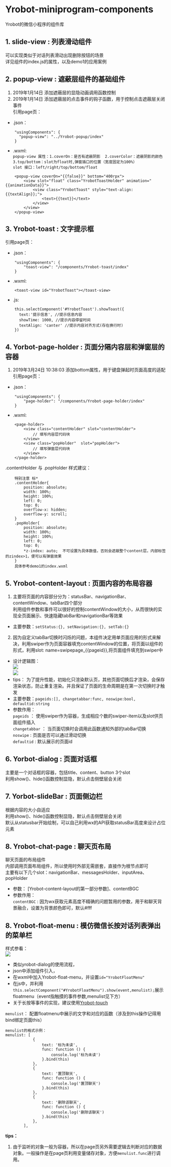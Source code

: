 # Yrobot-miniprogram-components
Yrobot的微信小程序的组件库

## 1. slide-view : 列表滑动组件
可以实现类似于对话列表滑动出现删除按钮的场景  
详见组件的index.js的属性，以及demo1的应用案例

## 2. popup-view : 遮蔽层组件的基础组件
1. 2019年1月14日 添加遮蔽层的显隐动画调用函数控制
2. 2019年1月14日 添加遮蔽层的点击事件的钩子函数，用于控制点击遮蔽层关闭事件  
引用page页： 
- .json：
```
    "usingComponents": {
      "popup-view": "../Yrobot-popup/index"
    }
```
- .wxml:   
`popup-view 属性：1.coverOn：是否有遮蔽阴影  2.coverColor：遮蔽阴影的颜色  3.top/bottom：slot为float时,弹窗插口的位置（宽度固定为100%）`   
`slot 接口：left/right/top/bottom/float`   
```
    <popup-view coverOn="{{false}}" bottom="400rpx">
        <view slot="float" class="YrobotToastHolder" animation="{{animationData}}">
            <view class="YrobotToast" style="text-align: {{textAlign}};">
                <text>{{text}}</text>
            </view>
        </view>
    </popup-view>
``` 

## 3. Yrobot-toast : 文字提示框
引用page页：
- .json：
```
    "usingComponents": {
        "toast-view": "/components/Yrobot-toast/index"
    }
```
- .wxml:
```
    <toast-view id="YrobotToast"></toast-view>
```
- .js:
```
    this.selectComponent('#YrobotToast').showToast({
      text:'提示信息', //提示信息内容
      showTime: 1000, //提示内容停留时间
      textAlign: 'canter' //提示内容对齐方式(存在换行时)
    })
```

## 4. Yorbot-page-holder : 页面分隔内容层和弹窗层的容器
1. 2019年3月24日 10:38:03 添加bottom属性，用于键盘弹起时页面高度的适配  
引用page页：
- .json：
```
    "usingComponents": {
        "page-holder": "/components/Yrobot-page-holder/index"
    }
```
- .wxml:
```
    <page-holder>
        <view class="contentHolder" slot="contentHolder">
            // 填写内容层代码块
        </view>
        <view class="popHolder"  slot="popHolder">
            // 填写弹窗层代码块
        </view>
    </page-holder>
```
.contentHolder 与 .popHolder 样式建议：  
```
    特别注意 标* 
    .contentHolder{
        position: absolute;
        width: 100%;
        height: 100%;
        left: 0;
        top: 0;
        overflow-x: hidden;
        overflow-y: scroll;
    }
    .popHolder{
        position: absolute;
        width: 100%;
        height: 100%;
        left: 0;
        top: 0;
        *z-index: auto;  不可设置为具体数值，否则会遮蔽整个content层，内部标签的zindex>1，便可以有弹窗效果
    } 
    具体参考demo1的index.wxml
```

## 5. Yrobot-content-layout : 页面内容的布局容器  
1. 主要将页面的内容部分分为：statusBar、navigationBar、contentWindow、tabBar四个部分  
利用组件参数和事件可以很好的控制contentWindow的大小，从而很快的实现全页面展示、快速隐藏tabBar和navigationBar等效果  
- 主要参数：`setStatus:{}, setNavigation:{}, setTab:{}`  

2. 因为自定义tabBar切换时闪烁的问题，本组件决定用单页面应用的形式来解决，利用swiper作为页面容器填充contentWindow的位置，将页面以组件的形式，利用slot: name=swipepage_{{pageid}},将页面组件填充到swiper中   
- 设计逻辑图：  
![](https://ws1.sinaimg.cn/large/d586f89bly1g1dp69ma0dj20lu0c5mxz.jpg)  
![](https://ws1.sinaimg.cn/large/d586f89bly1g1dp76krrwj20g708cweo.jpg)  
- tips： 为了提升性能，初始化只渲染默认页，其他页面切换后才渲染，会保存渲染状态，防止重复渲染。并且保证了页面的生命周期是在第一次切换时才触发  
- 主要参数：`pageids:[], changetabbar:func, noswipe:bool, defaultid:string`  
- 参数作用：  
`pageids` ： 使用swiper作为容器，生成相应个数的swiper-item以及slot供页面组件插入  
`changetabbar` ： 当页面切换时会调用此函数通知外部的tabBar切换  
`noswipe` : 页面是否可以通过滑动切换  
`defaultid` : 默认展示的页面id

## 6. Yorbot-dialog : 页面对话框  
主要是一个对话框的容器，包括title、content、button 3个slot  
利用show()、hide()函数控制显隐，默认点击侧壁层会关闭  


## 7. Yorbot-slideBar : 页面侧边栏 
根据内容的大小自适应  
利用show()、hide()函数控制显隐，默认点击侧壁层会关闭  
默认从statusbar开始绘制，可以自己利用wx的API获取statusBar高度来设计占位元素  


## 8. Yrobot-chat-page : 聊天页布局
聊天页面的布局组件  
内部调用页面布局组件，所以使用时外部无需嵌套，直接作为根节点即可  
主要有以下几个slot：navigationBar、messagesHolder、inputArea、popHolder   
- 参数： [Yrobot-content-layout的第一部分参数]、contentBGC  
- 参数作用：  
`contentBGC` : 因为wx获取元素高度不精确的问题暂用的参数，用于和聊天背景融合，设置为背景颜色即可，默认#fff     


## 8. Yrobot-float-menu : 模仿微信长按对话列表弹出的菜单栏
样式参看：  
![](https://ws1.sinaimg.cn/large/d586f89bly1g1f2i2eobvj20bl0khdg3.jpg)  
  
- 类似yrobot-dialog的使用流程，  
- json中添加组件引入，  
- 在wxml中加入Yrobot-float-menu，并设置`id="YrobotFloatMenu"`   
- 在js中，并利用`this.selectComponent("#YrobotFloatMenu").show(event,menulist);`展示floatmenu（event指触摸的事件参数,menulist见下方）   
- 关于长按等事件的实现，建议使用[Yrobot-touch](https://github.com/Yrobot/YrobotTouch-WXLP)  

`menulist`： 配置floatmenu中展示的文字和对应的函数（涉及到this操作记得用bind绑定页面this）  
```
menulist的格式示例：
menulist: [
            {
                text: '标为未读',
                func: function () {
                    console.log('标为未读')
                }.bind(this)
            },
            {
                text: '置顶聊天',
                func: function () {
                    console.log('置顶聊天')
                }.bind(this)
            },
            {
                text: '删除该聊天',
                func: function () {
                    console.log('删除该聊天')
                }.bind(this)
            },
        ],
```


__tips：__  
1. 由于监听的对象一般为容器，所以在page页另外需要逻辑去判断对应的数据对象。一般操作是在page页利用变量储存对象，方便`menulist.func`进行调用。  